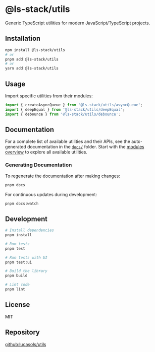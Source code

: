 # @ls-stack/utils

Generic TypeScript utilities for modern JavaScript/TypeScript projects.

## Installation

```bash
npm install @ls-stack/utils
# or
pnpm add @ls-stack/utils
# or
yarn add @ls-stack/utils
```

## Usage

Import specific utilities from their modules:

```typescript
import { createAsyncQueue } from '@ls-stack/utils/asyncQueue';
import { deepEqual } from '@ls-stack/utils/deepEqual';
import { debounce } from '@ls-stack/utils/debounce';
```

## Documentation

For a complete list of available utilities and their APIs, see the auto-generated documentation in the [`docs/`](docs/) folder. Start with the [modules overview](docs/modules.md) to explore all available utilities.

### Generating Documentation

To regenerate the documentation after making changes:

```bash
pnpm docs
```

For continuous updates during development:

```bash
pnpm docs:watch
```

## Development

```bash
# Install dependencies
pnpm install

# Run tests
pnpm test

# Run tests with UI
pnpm test:ui

# Build the library
pnpm build

# Lint code
pnpm lint
```

## License

MIT

## Repository

[github:lucasols/utils](https://github.com/lucasols/utils)
